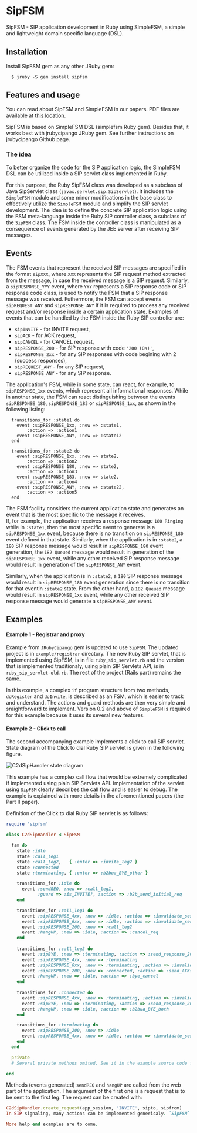# SipFSM

SipFSM - SIP application development in Ruby using SimpleFSM, a simple and lightweight domain specific language (DSL).

## Installation

Install SipFSM gem as any other JRuby gem:

      $ jruby -S gem install sipfsm

## Features and usage

You can read about SipFSM and SimpleFSM in our papers. PDF files are available at [this location](http://scholar.google.com/citations?user=7RoQiiQAAAAJ).

SipFSM is based on SimpleFSM DSL (simplefsm Ruby gem). Besides that, it works best with jrubycipango JRuby gem. See further instructions on jrubycipango Github page.

### The idea

To better organize the code for the SIP application logic,
the SimpleFSM DSL can be utilized inside a SIP servlet
class implemented in Ruby.

For this purpose, the Ruby SipFSM class was developed as a subclass of Java SipServlet class (`javax.servlet.sip.SipServlet`). It includes the `SimpleFSM` module and some minor modifications in the base class to effectively utilize the `SimpleFSM` module and simplify the SIP servlet development. The idea is to define the concrete SIP application logic using the FSM meta-language inside the Ruby SIP controller class, a subclass of the `SipFSM` class. The FSM inside the controller class is manipulated as a consequence of events generated by the JEE server after receiving SIP messages.

## Events 

The FSM events that represent the received SIP messages are specified in the format `sipXXX`, where `XXX` represents the SIP request method extracted from the message, in case the received message is a SIP request. Similarly, a `sipRESPONSE_YYY` event, where `YYY` represents a SIP response code or SIP response code class, is used to notify the FSM that a SIP response message was received. Futhermore, the FSM can accept events `sipREQUEST_ANY` and `sipRESPONSE_ANY` if it is required to process any received request and/or response inside a certain application state. Examples of events that can be handled by the FSM inside the Ruby SIP controller are: 

  - `sipINVITE` - for INVITE request,
  - `sipACK` - for ACK request,
  - `sipCANCEL` - for CANCEL request,
  - `sipRESPONSE_200` - for SIP response with code `'200 (OK)'`,
  - `sipRESPONSE_2xx` - for any SIP responses with code begining with 2 (success responses),
  - `sipREQUEST_ANY` - for any SIP request,
  - `sipRESPONSE_ANY` - for any SIP response.

The application's FSM, while in some state, can react, for example,  to `sipRESPONSE_1xx` events, which represent all informational responses. While in another state, the FSM can react distinguishing between the events `sipRESPONSE_180`, `sipRESPONSE_183` or `sipRESPONSE_1xx`, as shown in the following listing: 

      transitions_for :state1 do
        event :sipRESPONSE_1xx, :new => :state1, 
            :action => :action1
        event :sipRESPONSE_ANY, :new => :state12
      end

      transitions_for :state2 do
        event :sipRESPONSE_1xx, :new => state2, 
            :action => :action2
        event :sipRESPONSE_180, :new => state2, 
            :action => :action3
        event :sipRESPONSE_183, :new => state2, 
            :action => :action4
        event :sipRESPONSE_ANY, :new => :state22, 
            :action => :action5
      end

The FSM facility considers the current application state and generates an event that is the most specific to the message it receives.  
If, for example, the application receives a response message `180 Ringing` while in `:state1`, then the most specific event to generate is a `sipRESPONSE_1xx` event, because there is no transition on `sipRESPONSE_180` event defined in that state. 
Similarly, when the application is in `:state2`, a `180` SIP response message would result in `sipRESPONSE_180` event generation, the `182 Queued` message would result in generation of the `sipRESPONSE_1xx` event, while any other received SIP response message would result in generation of the `sipRESPONSE_ANY` event. 

Similarly, when the application is in `:state2`, a `180` SIP response message would result in `sipRESPONSE_180` event generation since there is no transition for that eventin `:state2` state. 
From the other hand, a `182 Queued` message would result in `sipRESPONSE_1xx` event, while any other received SIP response message would generate a `sipRESPONSE_ANY` event. 

## Examples
#### Example 1 - Registrar and proxy

Example from `JRubyCipango` gem is updated to use `SipFSM`. The updated project is in `example/registrar` directory.
The new Ruby SIP servlet, that is implemented using SipFSM, is in file `ruby_sip_servlet.rb` and the version that is implemented traditionaly, using plain SIP Servlets API, is in `ruby_sip_servlet-old.rb`.
The rest of the project (Rails part) remains the same.

In this example, a complex `if` program structure from two methods, `doRegister` and `doInvite`, is described as an FSM, which is easier to track and understand. The actions and guard methods are then very simple and sraightforward to implement. Version 0.2 and above of `SimpleFSM` is required for this example because it uses its several new features.

#### Example 2 - Click to call

The second accompanying example implements a click to call SIP servlet. State diagram of the Click to dial Ruby SIP servlet is given in the following figure.

![C2dSipHandler state diagram](http://edin.ictlab.com.ba/images/c2d_statediagram.png)

This example has a complex call flow that would be extremely complicated if implemented using plain SIP Servlets API. 
Implementation of the servlet using `SipFSM` clearly describes the call flow and is easier to debug. 
The example is explained with more details in the aforementioned papers (the Part II paper).


Definition of the Click to dial Ruby SIP servlet is as follows:

```ruby
require 'sipfsm'

class C2dSipHandler < SipFSM

  fsm do
    state :idle
    state :call_leg1
    state :call_leg2,   { :enter => :invite_leg2 }
    state :connected
    state :terminating, { :enter => :b2bua_BYE_other }

    transitions_for :idle do
      event :sendREQ, :new => :call_leg1, 
            :guard => :is_INVITE?, :action => :b2b_send_initial_req 
    end

    transitions_for :call_leg1 do
      event :sipRESPONSE_4xx, :new => :idle, :action => :invalidate_session
      event :sipRESPONSE_6xx, :new => :idle, :action => :invalidate_session
      event :sipRESPONSE_200, :new => :call_leg2
      event :hangUP, :new => :idle, :action => :cancel_req
    end
      
    transitions_for :call_leg2 do
      event :sipBYE, :new => :terminating, :action => :send_response_200
      event :sipRESPONSE_4xx, :new => :terminating
      event :sipRESPONSE_6xx, :new => :terminating, :action => :invalidate_session 
      event :sipRESPONSE_200, :new => :connected, :action => :send_ACKs
      event :hangUP, :new => :idle, :action => :bye_cancel
    end
      
    transitions_for :connected do
      event :sipRESPONSE_4xx, :new => :terminating, :action => :invalidate_session 
      event :sipBYE, :new => :terminating, :action => :send_response_200
      event :hangUP, :new => :idle, :action => :b2bua_BYE_both
    end

    transitions_for :terminating do
      event :sipRESPONSE_200, :new => :idle
      event :sipRESPONSE_4xx, :new => :idle, :action => :invalidate_session 
    end
  end

  private
  # Several private methods omited. See it in the example source code file.

end
```
Methods (events generated) `sendREQ` and `hangUP` are called from the web part of the application. The argument of the first one is a request that is to be sent to the first leg. The request can be created with:

```ruby
C2dSipHandler.create_request(app_session, 'INVITE', sipto, sipfrom)
In SIP signaling, many actions can be implemented genericaly. `SipFSM` class implements several such actions that can be used directly in FSM definition without any further code. Such methods are `b2bua_BYE_other`, `send_initial_req`, `invalidate_session`, `b2bua_BYE_both`, `send_response_XXX` family of methods, `is_INVITE_request?`, `is_BYE_request?` and similar, etc.

More help end examples are to come.




